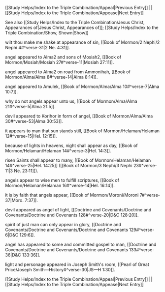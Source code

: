 [[Study Helps/Index to the Triple Combination/Appeal|Previous Entry]]  ||  [[Study Helps/Index to the Triple Combination/Appease|Next Entry]]

 See also [[Study Helps/Index to the Triple Combination/Jesus Christ, Appearances of|Jesus Christ, Appearances of]]; [[Study Helps/Index to the Triple Combination/Show, Shown|Show]]

 wilt thou make me shake at appearance of sin, [[Book of Mormon/2 Nephi/2 Nephi 4#^verse-31|2 Ne. 4:31]].

 angel appeared to Alma2 and sons of Mosiah2, [[Book of Mormon/Mosiah/Mosiah 27#^verse-11|Mosiah 27:11]].

 angel appeared to Alma2 on road from Ammonihah, [[Book of Mormon/Alma/Alma 8#^verse-14|Alma 8:14]].

 angel appeared to Amulek, [[Book of Mormon/Alma/Alma 10#^verse-7|Alma 10:7]].

 why do not angels appear unto us, [[Book of Mormon/Alma/Alma 21#^verse-5|Alma 21:5]].

 devil appeared to Korihor in form of angel, [[Book of Mormon/Alma/Alma 30#^verse-53|Alma 30:53]].

 it appears to man that sun stands still, [[Book of Mormon/Helaman/Helaman 12#^verse-15|Hel. 12:15]].

 because of lights in heavens, night shall appear as day, [[Book of Mormon/Helaman/Helaman 14#^verse-3|Hel. 14:3]].

 risen Saints shall appear to many, [[Book of Mormon/Helaman/Helaman 14#^verse-25|Hel. 14:25]] ([[Book of Mormon/3 Nephi/3 Nephi 23#^verse-11|3 Ne. 23:11]]).

 angels appear to wise men to fulfill scriptures, [[Book of Mormon/Helaman/Helaman 16#^verse-14|Hel. 16:14]].

 it is by faith that angels appear, [[Book of Mormon/Moroni/Moroni 7#^verse-37|Moro. 7:37]].

 devil appeared as angel of light, [[Doctrine and Covenants/Doctrine and Covenants/Doctrine and Covenants 128#^verse-20|D&C 128:20]].

 spirit of just man can only appear in glory, [[Doctrine and Covenants/Doctrine and Covenants/Doctrine and Covenants 129#^verse-6|D&C 129:6]].

 angel has appeared to some and committed gospel to man, [[Doctrine and Covenants/Doctrine and Covenants/Doctrine and Covenants 133#^verse-36|D&C 133:36]].

 light and personage appeared in Joseph Smith's room, [[Pearl of Great Price/Joseph Smith—History#^verse-30|JS—H 1:30]].

[[Study Helps/Index to the Triple Combination/Appeal|Previous Entry]]  ||  [[Study Helps/Index to the Triple Combination/Appease|Next Entry]]